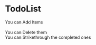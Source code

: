# TodoList
You can Add Items			<br>															
You can Delete them<br>
You can Strikethrough the completed ones
